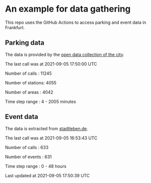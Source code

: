# An example for data gathering

This repo uses the GitHub Actions to access parking and event data in Frankfurt.

## Parking data
The data is provided by the [open data collection of the city](https://www.offenedaten.frankfurt.de/).

The last call was at 2021-09-05 17:50:00 UTC

Number of calls   : 11245

Number of stations:  4055

Number of areas   :  4042

Time step range   :     4 -  2005 minutes


## Event data
The data is extracted from [stadtleben.de](https://stadtleben.de/frankfurt/).

The last call was at 2021-09-05 16:53:43 UTC

Number of calls   : 633

Number of events  : 631

Time step range   :   0 -  48 hours


Last updated at 2021-09-05 17:50:39 UTC
